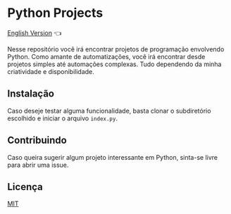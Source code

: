 # Python Projects

<a href="https://github.com/ItaloPussi/pythonProjects/blob/master/readme.md">English Version</a> 👈

Nesse repositório você irá encontrar projetos de programação envolvendo Python. Como amante de automatizações, você irá encontrar desde projetos simples até automações complexas. Tudo dependendo da minha criatividade e disponibilidade.

## Instalação

Caso deseje testar alguma funcionalidade, basta clonar o subdiretório escolhido e iniciar o arquivo ```index.py```.

## Contribuindo
Caso queira sugerir algum projeto interessante em Python, sinta-se livre para abrir uma issue. 

## Licença
[MIT](https://choosealicense.com/licenses/mit/)
